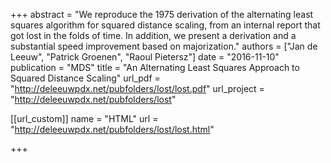 +++
abstract = "We reproduce the 1975 derivation of the alternating least squares algorithm for squared distance scaling, from an internal report that got lost in the folds of time. In addition, we present a derivation and a substantial speed improvement based on majorization."
authors = ["Jan de Leeuw", "Patrick Groenen", "Raoul Pietersz"]
date = "2016-11-10"
publication = "MDS"
title = "An Alternating Least Squares Approach to Squared Distance Scaling"
url_pdf = "http://deleeuwpdx.net/pubfolders/lost/lost.pdf"
url_project = "http://deleeuwpdx.net/pubfolders/lost"


[[url_custom]]
name = "HTML"
url = "http://deleeuwpdx.net/pubfolders/lost/lost.html"

+++

